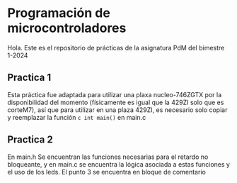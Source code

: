 # Programación de microcontroladores

Hola. Este es el repositorio de prácticas de la asignatura PdM del bimestre 1-2024

## Practica 1

Esta práctica fue adaptada para utilizar una plaxa nucleo-746ZGTX por la disponibilidad del momento (físicamente es igual que la 429ZI solo que es corteM7), así que para
utilizar en una plaza 429ZI, es necesario solo copiar y reemplazar la función ```c int main()``` en main.c


## Practica 2

En main.h Se encuentran las funciones necesarias para el retardo no bloqueante, y en main.c se encuentra la lógica asociada a estas funciones y el uso de los leds. El punto 3 se encuentra en bloque de comentario

